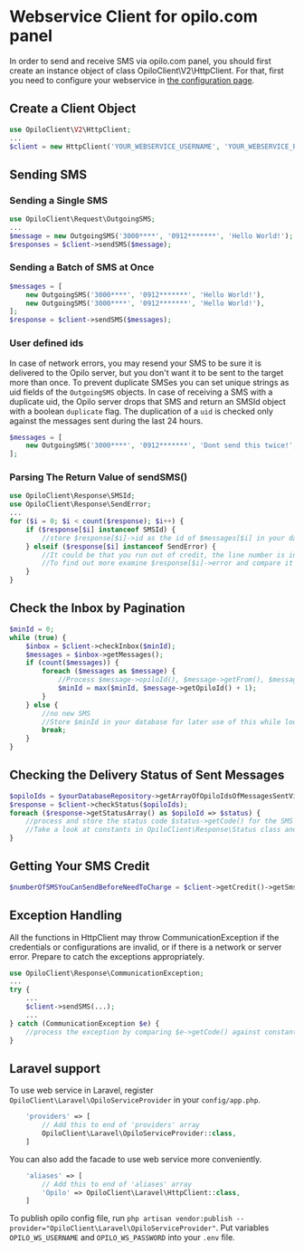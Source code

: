 # Webservice Client for opilo.com panel

In order to send and receive SMS via opilo.com panel, you should first create an instance object of class OpiloClient\V2\HttpClient.
For that, first you need to configure your webservice in [the configuration page](http://bpanel.opilo.com/api).
## Create a Client Object
```php
use OpiloClient\V2\HttpClient;
...
$client = new HttpClient('YOUR_WEBSERVICE_USERNAME', 'YOUR_WEBSERVICE_PASSWORD');
```
## Sending SMS
### Sending a Single SMS
```php
use OpiloClient\Request\OutgoingSMS;
...
$message = new OutgoingSMS('3000****', '0912*******', 'Hello World!');
$responses = $client->sendSMS($message);
```
### Sending a Batch of SMS at Once

```php
$messages = [
    new OutgoingSMS('3000****', '0912*******', 'Hello World!'),
    new OutgoingSMS('3000****', '0912*******', 'Hello World!'),
];
$response = $client->sendSMS($messages);
```
### User defined ids
In case of network errors, you may resend your SMS to be sure it is delivered to the Opilo server, but you don't want it to be sent to the target more than once.
To prevent duplicate SMSes you can set unique strings as uid fields of the `OutgoingSMS` objects.
In case of receiving a SMS with a duplicate uid, the Opilo server drops that SMS and return an SMSId object with a boolean `duplicate` flag.
The duplication of a `uid` is checked only against the messages sent during the last 24 hours.

```php
$messages = [
    new OutgoingSMS('3000****', '0912*******', 'Dont send this twice!', $some_unique_identifier_for_this_sms),
];
```
### Parsing The Return Value of sendSMS()
```php
use OpiloClient\Response\SMSId;
use OpiloClient\Response\SendError;
...
for ($i = 0; $i < count($response); $i++) {
    if ($response[$i] instanceof SMSId) {
        //store $response[$i]->id as the id of $messages[$i] in your database and schedule for checking status if needed
    } elseif ($response[$i] instanceof SendError) {
        //It could be that you run out of credit, the line number is invalid, or the receiver number is invalid.
        //To find out more examine $response[$i]->error and compare it against constants in SendError class
    }
}
```

## Check the Inbox by Pagination
```php
$minId = 0;
while (true) {
    $inbox = $client->checkInbox($minId);
    $messages = $inbox->getMessages();
    if (count($messages)) {
        foreach ($messages as $message) {
            //Process $message->opiloId(), $message->getFrom(), $message->getTo(), $message->getText(), and $message->getReceivedAt() and store them in your database
            $minId = max($minId, $message->getOpiloId() + 1);
        }
    } else {
        //no new SMS
        //Store $minId in your database for later use of this while loop! You don't need to start from 0 tomorrow!
        break;
    }
}
```

## Checking the Delivery Status of Sent Messages
```php
$opiloIds = $yourDatabaseRepository->getArrayOfOpiloIdsOfMessagesSentViaSendSMSFunction();
$response = $client->checkStatus($opiloIds);
foreach ($response->getStatusArray() as $opiloId => $status) {
    //process and store the status code $status->getCode() for the SMS with Id $opiloId
    //Take a look at constants in OpiloClient\Response\Status class and their meanings
}
```

## Getting Your SMS Credit
```php
$numberOfSMSYouCanSendBeforeNeedToCharge = $client->getCredit()->getSmsPageCount();
```

## Exception Handling
All the functions in HttpClient may throw CommunicationException if the credentials or configurations are invalid, or if there is a network or server error.
Prepare to catch the exceptions appropriately.

```php
use OpiloClient\Response\CommunicationException;
...
try {
    ...
    $client->sendSMS(...);
    ...
} catch (CommunicationException $e) {
    //process the exception by comparing $e->getCode() against constants defined in CommunicationException class.
}
```


## Laravel support
To use web service in Laravel, register `OpiloClient\Laravel\OpiloServiceProvider` in your `config/app.php`.
```php
    'providers' => [
        // Add this to end of 'providers' array
        OpiloClient\Laravel\OpiloServiceProvider::class,
    ]
```
You can also add the facade to use web service more conveniently.
```php
    'aliases' => [
        // Add this to end of 'aliases' array
        'Opilo' => OpiloClient\Laravel\HttpClient::class,
    ]
```
To publish opilo config file, run `php artisan vendor:publish --provider="OpiloClient\Laravel\OpiloServiceProvider"`.
Put variables `OPILO_WS_USERNAME` and `OPILO_WS_PASSWORD` into your `.env` file.